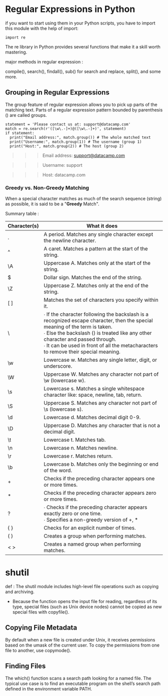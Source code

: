 # Regular Expressions in Python

if you want to start using them in your Python scripts, you have to import this module with the help of import:

`import re`

The re library in Python provides several functions that make it a skill worth mastering.

major methods in regular expression :

compile(), search(), findall(), sub() for search and replace, split(), and some more.


## Grouping in Regular Expressions

The group feature of regular expression allows you to pick up parts of the matching text. Parts of a regular expression pattern bounded by parenthesis () are called groups.

```
statement = 'Please contact us at: support@datacamp.com'
match = re.search(r'([\w\.-]+)@([\w\.-]+)', statement)
if statement:
  print("Email address:", match.group()) # The whole matched text
  print("Username:", match.group(1)) # The username (group 1)
  print("Host:", match.group(2)) # The host (group 2)

```

>>>Email address: support@datacamp.com

>>>Username: support

>>>Host: datacamp.com

### Greedy vs. Non-Greedy Matching

When a special character matches as much of the search sequence (string) as possible, it is said to be a "**Greedy** Match".


Summary table :

Character(s) |	What it does
-------------|----------------
.            |	A period. Matches any single character except the newline character.
^           |	A caret. Matches a pattern at the start of the string.
\A          |	Uppercase A. Matches only at the start of the string.
$            |	Dollar sign. Matches the end of the string.
\Z          |	Uppercase Z. Matches only at the end of the string.
[ ]	        |Matches the set of characters you specify within it.
\	    |∙ If the character following the backslash is a recognized escape character, then the special meaning of the term is taken.<br>∙ Else the backslash () is treated like any other character and passed through.<br>∙ It can be used in front of all the metacharacters to remove their special meaning.
\w  |	Lowercase w. Matches any single letter, digit, or underscore.
\W  |	Uppercase W. Matches any character not part of \w (lowercase w).
\s  |	Lowercase s. Matches a single whitespace character like: space, newline, tab, return.
\S  | Uppercase S. Matches any character not part of \s (lowercase s).
\d  |	Lowercase d. Matches decimal digit 0-9.
\D  |	Uppercase D. Matches any character that is not a decimal digit.
\t  |	Lowercase t. Matches tab.
\n  |	Lowercase n. Matches newline.
\r  |	Lowercase r. Matches return.
\b  |	Lowercase b. Matches only the beginning or end of the word.
+	|Checks if the preceding character appears one or more times.
*   |	Checks if the preceding character appears zero or more times.
?   |	∙ Checks if the preceding character appears exactly zero or one time.<br>∙ Specifies a non-greedy version of +, *
{ } |	Checks for an explicit number of times.
( ) |	Creates a group when performing matches.
< > |	Creates a named group when performing matches.


# shutil

def : The shutil module includes high-level file operations such as copying and archiving.

* Because the function opens the input file for reading, regardless of its type, special files (such as Unix device nodes) cannot be copied as new special files with copyfile().

## Copying File Metadata

By default when a new file is created under Unix, it receives permissions based on the umask of the current user. To copy the permissions from one file to another, use copymode().

## Finding Files

The which() function scans a search path looking for a named file. The typical use case is to find an executable program on the shell’s search path defined in the environment variable PATH.
